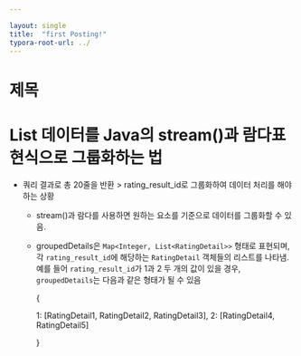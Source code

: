 ```yaml
---

layout: single
title:  "first Posting!"
typora-root-url: ../
---
```




# 제목

# List 데이터를 Java의 stream()과 람다표현식으로 그룹화하는 법

<script src="https://gist.github.com/XOHW91/b4bcc3a39ea49b160a18e70b8cf0fcc3.js"></script>

- 쿼리 결과로 총 20줄을 반환 > rating_result_id로 그룹화하여 데이터 처리를 해야하는 상황

  - stream()과 람다를 사용하면 원하는 요소를 기준으로 데이터를 그룹화할 수 있음. 

  - groupedDetails은 `Map<Integer, List<RatingDetail>>` 형태로 표현되며, 각 `rating_result_id`에 해당하는 `RatingDetail` 객체들의 리스트를 나타냄. 예를 들어  `rating_result_id`가 1과 2 두 개의 값이 있을 경우, `groupedDetails`는 다음과 같은 형태가 될 수 있음

    {    

    1: [RatingDetail1, RatingDetail2, RatingDetail3],    2: [RatingDetail4, RatingDetail5] 

    }